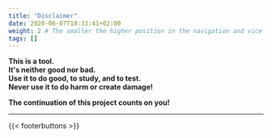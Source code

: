 ```yaml
---
title: "Disclaimer"
date: 2020-06-07T18:33:41+02:00
weight: 2 # The smaller the higher position in the navigation and vice versa
tags: []
---
```


**This is a tool.**  
**It's neither good nor bad.**  
**Use it to do good, to study, and to test.**  
**Never use it to do harm or create damage!**  

**The continuation of this project counts on you!**  

---

{{< footerbuttons >}}